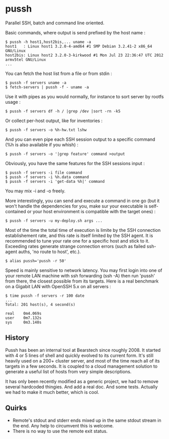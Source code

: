 pussh
=====

Parallel SSH, batch and command line oriented.

Basic commands, where output is send prefixed by the host name :

    $ pussh -h host1,host2bis,... uname -a
    host1   : Linux host1 3.2.0-4-amd64 #1 SMP Debian 3.2.41-2 x86_64 GNU/Linux
    host2bis: Linux host2 3.2.0-3-kirkwood #1 Mon Jul 23 22:36:47 UTC 2012 armv5tel GNU/Linux
    ...

You can fetch the host list from a file or from stdin :

    $ pussh -f servers uname -a
    $ fetch-servers | pussh -f - uname -a

Use it with pipes as you would normally, for instance to sort server by rootfs usage :

    $ pussh -f servers df -h / |grep /dev |sort -rn -k5

Or collect per-host output, like for inventories :

    $ pussh -f servers -o %h-hw.txt lshw

And you can even pipe each SSH session output to a specific command (%h is also
available if you whish) :

    $ pussh -f servers -o '|grep feature' command >output

Obviously, you have the same features for the SSH sessions input :

    $ pussh -f servers -i file command
    $ pussh -f servers -i %h.data command
    $ pussh -f servers -i 'get-data %h|' command

You may mix -i and -o freely.

More interestingly, you can send and execute a command in one go (but it won't
handle the dependencies for you, make sur your executable is self-contained or
your host environment is compatible with the target ones) :

    $ pussh -f servers -u my-deploy.sh args ...

Most of the time the total time of execution is limite by the SSH connection
establishement rate, and this rate is itself limited by the SSH agent. It is
recommended to tune your rate one for a specific host and stick to it.
Exceeding rates generate strange connection errors (such as failed ssh-agent
auths, 'no route to host', etc.).

    $ alias pussh='pussh -r 50'

Speed is mainly sensitive to network latency. You may first login into one of
your remote LAN machine with ssh forwarding (ssh -A) then run 'pussh' from
there, the closest possible from its targets. Here is a real benchmark
on a Gigabit LAN with OpenSSH 5.x on all servers :

    $ time pussh -f servers -r 100 date
    ...
    Total: 201 host(s), 4 second(s)
 
    real    0m4.069s
    user    0m7.132s
    sys     0m3.140s


History
-------

Pussh has been an internal tool at Bearstech since roughly 2008. It started
with 4 or 5 lines of shell and quickly evolved to its current form. It's still
heavily used on a 200+ cluster server, and most of the time reach all of its
targets in a few seconds. It is coupled to a cloud management solution to
generate a useful list of hosts from very simple descriptions.

It has only been recently modified as a generic project, we had to remove
several hardcoded thingies. And add a real doc. And some tests. Actually
we had to make it much better, which is cool.


Quirks
------

* Remote's stdout and stderr ends mixed up in the same stdout stream in the
  end. Any help to circumvent this is welcome.
* There is no way to use the remote exit status.

